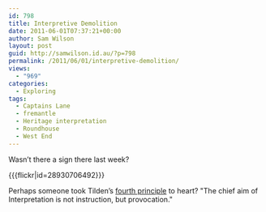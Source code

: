 ```yaml
---
id: 798
title: Interpretive Demolition
date: 2011-06-01T07:37:21+00:00
author: Sam Wilson
layout: post
guid: http://samwilson.id.au/?p=798
permalink: /2011/06/01/interpretive-demolition/
views:
  - "969"
categories:
  - Exploring
tags:
  - Captains Lane
  - fremantle
  - Heritage interpretation
  - Roundhouse
  - West End
---
```

Wasn’t there a sign there last week?

{{{flickr|id=28930706492}}}

Perhaps someone took Tilden’s [fourth principle](http://en.wikipedia.org/wiki/Heritage_Interpretation#.22Tilden.27s_principles.22_of_interpretation) to heart? "The chief aim of Interpretation is not instruction, but provocation."

